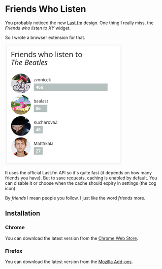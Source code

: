 # Friends Who Listen
You probably noticed the new [Last.fm](http://last.fm) design.
One thing I really miss, the *Friends who listen to XY* widget.

So I wrote a browser extension for that.

![Screenshot](images/screenshot.png)

It uses the official Last.fm API so it's quite fast (it depends on how many friends you have). But to save requests, caching is enabled by default. You can disable it or choose when the cache should expiry in settings (the cog icon).

By *friends* I mean people you follow. I just like the word *friends* more.

## Installation

### Chrome
You can download the latest version from the [Chrome Web Store](https://goo.gl/w3DxOr).

### Firefox
You can download the latest version from the [Mozilla Add-ons](https://goo.gl/oBTSWs).
